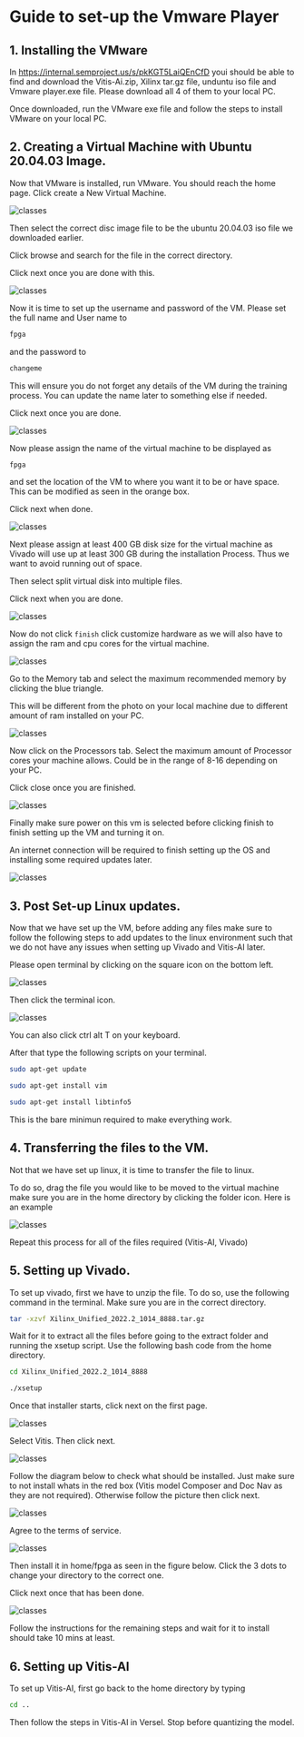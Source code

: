 # Guide to set-up the Vmware Player

## 1. Installing the VMware

In https://internal.semproject.us/s/pkKGT5LaiQEnCfD youi should be able to find and download the Vitis-Ai.zip, Xilinx tar.gz file, unduntu iso file and Vmware player.exe file. Please download all 4 of them to your local PC.

Once downloaded, run the VMware exe file and follow the steps to install VMware on your local PC.

## 2. Creating a Virtual Machine with Ubuntu 20.04.03 Image.

Now that VMware is installed, run VMware. You should reach the home page. Click create a New Virtual Machine.

![classes](./vm_setup1.png)

Then select the correct disc image file to be the ubuntu 20.04.03 iso file we downloaded earlier. 

Click browse and search for the file in the correct directory.

Click next once you are done with this.

![classes](./vm_setup2.png)

Now it is time to set up the username and password of the VM. Please set the full name and User name to

```python
fpga
```

and the password to

```python
changeme
```

This will ensure you do not forget any details of the VM during the training process. You can update the name later to something else if needed. 

Click next once you are done.

![classes](./vm_setup3.png)

Now please assign the name of the virtual machine to be displayed as

```python
fpga
```

and set the location of the VM to where you want it to be or have space. This can be modified as seen in the orange box.

Click next when done.

![classes](./vm_setup4.png)

Next please assign at least 400 GB disk size for the virtual machine as Vivado will use up at least 300 GB during the installation Process. Thus we want to avoid running out of space.

Then select split virtual disk into multiple files.

Click next when you are done.

![classes](./vm_setup5.png)

Now do not click `finish` click customize hardware as we will also have to assign the ram and cpu cores for the virtual machine.

![classes](./vm_setup6.png)

Go to the Memory tab and select the maximum recommended memory by clicking the blue triangle. 

This will be different from the photo on your local machine due to different amount of ram installed on your PC.

![classes](./vm_setup7.png)

Now click on the Processors tab. Select the maximum amount of Processor cores your machine allows. Could be in the range of 8-16 depending on your PC.

Click close once you are finished.

![classes](./vm_setup8.png)

Finally make sure power on this vm is selected before clicking finish to finish setting up the VM and turning it on. 

An internet connection will be required to finish setting up the OS and installing some required updates later.

![classes](./vm_setup9.png)

## 3. Post Set-up Linux updates.

Now that we have set up the VM, before adding any files make sure to follow the following steps to add updates to the linux environment such that we do not have any issues when setting up Vivado and Vitis-AI later.

Please open terminal by clicking on the square icon on the bottom left.

![classes](./linux1.png)

Then click the terminal icon.

![classes](./linux2.png)

You can also click ctrl alt T on your keyboard.

After that type the following scripts on your terminal.

```bash
sudo apt-get update
```

```bash
sudo apt-get install vim
```

```bash
sudo apt-get install libtinfo5
```

This is the bare minimun required to make everything work.

## 4. Transferring the files to the VM.

Not that we have set up linux, it is time to transfer the file to linux.

To do so, drag the file you would like to be moved to the virtual machine make sure you are in the home directory by clicking the folder icon. Here is an example

![classes](./file1.png)

Repeat this process for all of the files required (Vitis-AI, Vivado)

## 5. Setting up Vivado.

To set up vivado, first we have to unzip the file. To do so, use the following command in the terminal. Make sure you are in the correct directory.

```bash
tar -xzvf Xilinx_Unified_2022.2_1014_8888.tar.gz
```

Wait for it to extract all the files before going to the extract folder and running the xsetup script. Use the following bash code from the home directory.

```bash
cd Xilinx_Unified_2022.2_1014_8888
```

```bash
./xsetup
```

Once that installer starts, click next on the first page.

![classes](./vivado_installer.png)

Select Vitis. Then click next.

![classes](./vivado_installer2.png)

Follow the diagram below to check what should be installed. Just make sure to not install whats in the red box (Vitis model Composer and Doc Nav as they are not required). Otherwise follow the picture then click next.

![classes](./vivado_installer3.png)

Agree to the terms of service.

![classes](./vivado_installer4.png)

Then install it in home/fpga as seen in the figure below. Click the 3 dots to change your directory to the correct one. 

Click next once that has been done.

![classes](./vivado_installer5.png)

Follow the instructions for the remaining steps and wait for it to install should take 10 mins at least.

## 6. Setting up Vitis-AI

To set up Vitis-AI, first go back to the home directory by typing

```bash
cd ..
```

Then follow the steps in Vitis-AI in Versel. Stop before quantizing the model.